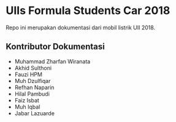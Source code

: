 # UIIs Formula Students Car 2018
Repo ini merupakan dokumentasi dari mobil listrik UII 2018.

## Kontributor Dokumentasi

 - Muhammad Zharfan Wiranata
 - Akhid Sulthoni
 - Fauzi HPM
 - Muh Dzulfiqar
 - Refhan Naparin
 - Hilal Pambudi
 - Faiz Isbat
 - Muh Iqbal
 - Jabar Lazuarde

<!--stackedit_data:
eyJoaXN0b3J5IjpbLTQ0NjI4OTkyMCw1NTcxNTQwMjZdfQ==
-->